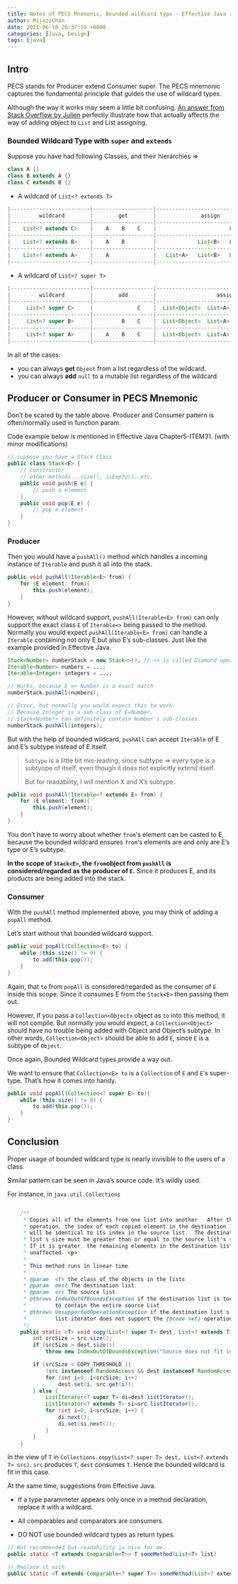 ```yaml
---
title: Notes of PECS Mnemonic, Bounded wildcard type - Effective Java reading notes 
author: MijazzChan
date: 2021-06-10 20:37:19 +0800
categories: [Java, Design]
tags: [java]
---
```


## Intro

PECS stands for Producer extend Consumer super. The PECS mnemonic captures the fundamental principle that guides the use of wildcard types.

Although the way it works may seem a little bit confusing. [An answer from Stack Overflow by Julien](https://stackoverflow.com/questions/4343202/difference-between-super-t-and-extends-t-in-java) perfectly illustrate how that actually affects the way of adding object to `List` and List assigning.

### Bounded Wildcard Type with `super` and `extends`

Suppose you have had following Classes, and their hierarchies => 

```java
class A {}
class B extends A {}
class C extends B {}
```

+ A wildcard of `List<? extends T>` 

```java
|-------------------------|-------------------|---------------------------------|
|         wildcard        |        get        |              assign             |
|-------------------------|-------------------|---------------------------------|
|    List<? extends C>    |    A    B    C    |                       List<C>   |
|-------------------------|-------------------|---------------------------------|
|    List<? extends B>    |    A    B         |             List<B>   List<C>   |
|-------------------------|-------------------|---------------------------------|
|    List<? extends A>    |    A              |   List<A>   List<B>   List<C>   |
|-------------------------|-------------------|---------------------------------|
```

+ A wildcard of `List<? super T>`

```java
|-------------------------|-------------------|-------------------------------------------|
|         wildcard        |        add        |                   assign                  |
|-------------------------|-------------------|-------------------------------------------|
|     List<? super C>     |              C    |  List<Object>  List<A>  List<B>  List<C>  |
|-------------------------|-------------------|-------------------------------------------|
|     List<? super B>     |         B    C    |  List<Object>  List<A>  List<B>           |
|-------------------------|-------------------|-------------------------------------------|
|     List<? super A>     |    A    B    C    |  List<Object>  List<A>                    |
|-------------------------|-------------------|-------------------------------------------|
```

In all of the cases:

- you can always **get** `Object` from a list regardless of the wildcard.
- you can always **add** `null` to a mutable list regardless of the wildcard.

## Producer or Consumer in PECS Mnemonic

Don’t be scared by the table above. Producer and Consumer pattern is often/normally used in function param.

Code example below is mentioned in Effective Java Chapter5-ITEM31. (with minor modifications)

```java
// suppose you have a Stack Class
public class Stack<E> {
    // Constructor
    // other methods...size(), isEmpty()..etc.
    public void push(E e) {
        // push a element
    }
    public void pop(E e) {
        // pop a element
    }
}
```

### Producer

Then you would have a `pushAll()` method which handles a incoming instance of `Iterable` and push it all into the stack. 

```java
public void pushAll(Iterable<E> from) {
    for (E element: from){
        this.push(element);
    }
}
```

However, without wildcard support, `pushAll(Iterable<E> from)` can only support the exact class `E` of `Iterable<>` being passed to the method. Normally you would expect `pushAll(Iterable<E> from)` can handle a `Iterable` containing not only E but also E’s sub-classes. Just like the example provided in Effective Java.

```java
Stack<Number> numberStack = new Stack<>(); // <> is called Diamond operator.
Iterable<Number> numbers = ...;
Iterable<Integer> integers = ...;

// Works, because E => Number is a exact match
numberStack.pushAll(numbers);

// Error, but normally you would expect this to work.
// Because Integer is a sub-class of E=Number.
// Stack<Number> can definitely contain Number's sub-classes.
numberStack.pushAll(integers);
```

But with the help of bounded wildcard, `pushAll` can accept `Iterable` of E and E’s subtype instead of E itself.

> `Subtype` is a little bit mis-leading, since subtype => every type is a subtyope of itself, even though it does not explicitly extend itself. 
>
> But for readability, I will mention X and X’s subtype.

```java
public void pushAll(Iterable<? extends E> from) {
    for (E element: from){
        this.push(element);
    }
}
```

You don’t have to worry about whether `from`'s element can be casted to E, because the bounded wildcard ensures `from`‘s elements are and only are E’s type or E’s subtype.

**In the scope of `Stack<E>`, the `from`object from `pushAll` is considered/regarded as the producer of `E`.** Since it produces E, and its products are being added into the stack.

 ### Consumer

With the `pushAll` method implemented above, you may think of adding a `popAll` method.

Let’s start without that bounded wildcard support.

```java
public void popAll(Collection<E> to) {
    while (this.size() != 0) {
        to.add(this.pop());
    }
}
```

Again, that `to` from `popAll` is considered/regarded as the consumer of `E` inside this scope. Since it consumes E from the `Stack<E>` then passing them out.

However, If you pass a `Collection<Object>` object as `to` into this method, it will not compile. But normally you would expect, a `Collection<Object>` should have no trouble being added with Object and Object’s subtype. In other words, `Collection<Object>` should be able to add `E`, since `E` is a subtype of `Object`.

Once again, Bounded Wildcard types provide a way out.

We want to ensure that `Collection<E> to` is a `Collection` of `E` and `E`'s super-type. That’s how it comes into handy.

```java
public void popAll(Collection<? super E> to){
    while (this.size() != 0) {
        to.add(this.pop());
    }
}
```

## Conclusion

Proper usage of bounded wildcard type is nearly invisible to the users of a class.

Similar pattern can be seen in Java’s source code. It’s wildly used.

For instance, in `java.util.Collections`

```java

    /**
     * Copies all of the elements from one list into another.  After the
     * operation, the index of each copied element in the destination list
     * will be identical to its index in the source list.  The destination
     * list's size must be greater than or equal to the source list's size.
     * If it is greater, the remaining elements in the destination list are
     * unaffected. <p>
     *
     * This method runs in linear time.
     *
     * @param  <T> the class of the objects in the lists
     * @param  dest The destination list.
     * @param  src The source list.
     * @throws IndexOutOfBoundsException if the destination list is too small
     *         to contain the entire source List.
     * @throws UnsupportedOperationException if the destination list's
     *         list-iterator does not support the {@code set} operation.
     */
    public static <T> void copy(List<? super T> dest, List<? extends T> src) {
        int srcSize = src.size();
        if (srcSize > dest.size())
            throw new IndexOutOfBoundsException("Source does not fit in dest");

        if (srcSize < COPY_THRESHOLD ||
            (src instanceof RandomAccess && dest instanceof RandomAccess)) {
            for (int i=0; i<srcSize; i++)
                dest.set(i, src.get(i));
        } else {
            ListIterator<? super T> di=dest.listIterator();
            ListIterator<? extends T> si=src.listIterator();
            for (int i=0; i<srcSize; i++) {
                di.next();
                di.set(si.next());
            }
        }
    }

```

In the view of `T` in `Collections.copy(List<? super T> dest, List<? extends T> src)`. `src` produces `T`, `dest` consumes `T`. Hence the bounded wildcard is fit in this case.

At the same time, suggestions from Effective Java.

+  If a type parammeter appears only once in a method declaration, replace it with a wildcard.

+ All comparables and comparators are consumers.

+ DO NOT use bounded wildcard types as return types.

```java
// Not recommended but readability is nice for me.  
public static <T extends Comparable<T>> T someMethod(List<T> list)

// Replace it with
public static <T extends Comparable<? super T>> someMethod(List<? extend T> list)
```

